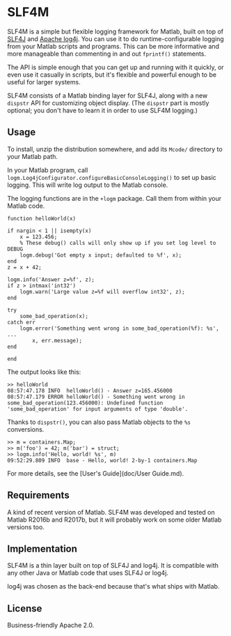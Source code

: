 SLF4M
======================

SLF4M is a simple but flexible logging framework for Matlab, built on top of [SLF4J](https://www.slf4j.org/) and [Apache log4j](https://logging.apache.org/log4j/2.0/). You can
use it to do runtime-configurable logging from your Matlab scripts and programs.
This can be more informative and more manageable than commenting in and out
`fprintf()` statements.

The API is simple enough that you can get up and running with it quickly, or even use it casually in scripts, but it's flexible and powerful enough to be useful for larger systems.

SLF4M consists of a Matlab binding layer for SLF4J, along with a new `dispstr` API for customizing object display. (The `dispstr` part is mostly optional; you don't have to learn it in order to use SLF4M logging.)

##  Usage

To install, unzip the distribution somewhere, and add its `Mcode/` directory
to your Matlab path.

In your Matlab program, call `logm.Log4jConfigurator.configureBasicConsoleLogging()`
to set up basic logging. This will write log output to the Matlab console.

The logging functions are in the `+logm` package. Call them from within your Matlab
code.

```
function helloWorld(x)

if nargin < 1 || isempty(x)
    x = 123.456;
    % These debug() calls will only show up if you set log level to DEBUG
    logm.debug('Got empty x input; defaulted to %f', x);
end
z = x + 42;

logm.info('Answer z=%f', z);
if z > intmax('int32')
    logm.warn('Large value z=%f will overflow int32', z);
end

try
    some_bad_operation(x);
catch err
    logm.error('Something went wrong in some_bad_operation(%f): %s', ...
        x, err.message);
end

end
```

The output looks like this:

```
>> helloWorld
08:57:47.178 INFO  helloWorld() - Answer z=165.456000
08:57:47.179 ERROR helloWorld() - Something went wrong in some_bad_operation(123.456000): Undefined function 'some_bad_operation' for input arguments of type 'double'.
```

Thanks to `dispstr()`, you can also pass Matlab objects to the `%s` conversions.

```
>> m = containers.Map;
>> m('foo') = 42; m('bar') = struct;
>> logm.info('Hello, world! %s', m)
09:52:29.809 INFO  base - Hello, world! 2-by-1 containers.Map
```

For more details, see the [User's Guide](doc/User Guide.md).

##  Requirements

A kind of recent version of Matlab. SLF4M was developed and tested on Matlab R2016b and R2017b, but it will probably work on some older Matlab versions too.

##  Implementation

SLF4M is a thin layer built on top of SLF4J and log4j. It is compatible with any
other Java or Matlab code that uses SLF4J or log4j.

log4j was chosen as the back-end because that's what ships with Matlab.

##  License

Business-friendly Apache 2.0.
